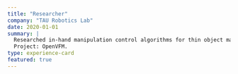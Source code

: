 ```yaml
---
title: "Researcher"
company: "TAU Robotics Lab"
date: 2020-01-01
summary: |
  Researched in-hand manipulation control algorithms for thin object manipulation using vibration.  
  Project: OpenVFM.
type: experience-card
featured: true
---
```

